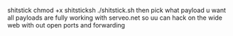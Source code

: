 shitstick
chmod +x shitsticksh
./shitstick.sh
 then pick what payload u want 
all payloads are fully working with 
serveo.net so uu can hack on the wide web with out open ports and forwarding 
